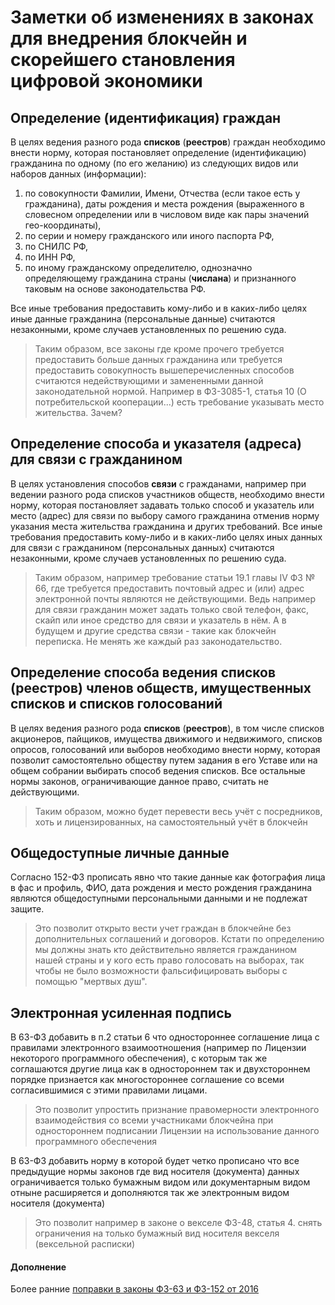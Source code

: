
# Заметки об изменениях в законах для внедрения блокчейн и скорейшего становления цифровой экономики 
## Определение (идентификация) граждан
В целях ведения разного рода **списков** (**реестров**) граждан необходимо внести норму, которая постановляет определение (идентификацию) гражданина по одному (по его желанию)  из следующих видов или наборов данных (информации):

1. по совокупности Фамилии, Имени, Отчества (если такое есть у гражданина), даты рождения и места рождения (выраженного в словесном определении или в числовом виде как пары значений гео-координаты),
2. по серии и номеру гражданского или иного паспорта РФ,
3. по СНИЛС РФ,
4. по ИНН РФ,
5. по иному гражданскому определителю, однозначно определяющему гражданина страны (**числана**) и признанного таковым на основе законодательства РФ.


Все иные требования предоставить кому-либо и в каких-либо целях иные данные гражданина (персональные данные) считаются незаконными, кроме случаев установленных по решению суда.

> Таким образом, все законы где кроме прочего требуется предоставить больше данных гражданина или требуется предоставить совокупность вышеперечисленных способов считаются недействующими и замененными данной законодательной нормой.
> Например в ФЗ-3085-1, статья 10  (О потребительской кооперации...) есть требование указывать место жительства. Зачем?

## Определение способа и указателя (адреса) для связи с гражданином
В целях установления способов **связи** с гражданами, например при ведении разного рода списков участников обществ, необходимо внести норму, которая постановляет задавать только способ и указатель или место (адрес) для связи по выбору самого гражданина отменив норму указания места жительства гражданина и других требований.
Все иные требования предоставить кому-либо и в каких-либо целях иных данных для связи с гражданином (персональных данных) считаются незаконными, кроме случаев установленных по решению суда.

> Таким образом, например требование статьи 19.1 главы IV ФЗ № 66, где требуется предоставить почтовый адрес и (или) адрес электронной почты являются не действующими. Ведь например для связи гражданин может задать только свой телефон, факс, скайп или иное средство для связи и указатель в нём. А в будущем и другие средства связи - такие как блокчейн переписка. Не менять же каждый раз законодательство.

## Определение способа ведения списков (реестров) членов обществ, имущественных списков и списков голосований
В целях ведения разного рода **списков** (**реестров**), в том числе списков акционеров, пайщиков, имущества движимого и недвижимого, списков опросов, голосований или выборов необходимо внести норму, которая позволит самостоятельно обществу путем задания в его Уставе или на общем собрании выбирать способ ведения списков.
Все остальные нормы законов, ограничивающие данное право, считать не действующими.

> Таким образом, можно будет перевести весь учёт с посредников, хоть и лицензированных, на самостоятельный учёт в блокчейн

## Общедоступные личные данные
Согласно 152-ФЗ прописать явно что такие данные как фотография лица в фас и профиль, ФИО, дата рождения и место рождения гражданина являются общедоступными персональными данными и не подлежат защите.

> Это позволит открыто вести учет граждан в блокчейне без дополнительных соглашений и договоров. Кстати по определению мы должны знать кто действительно является гражданином нашей страны и у кого есть право голосовать на выборах, так чтобы не было возможности фальсифицировать выборы с помощью "мертвых душ".

## Электронная усиленная подпись
В 63-ФЗ добавить в п.2 статьи 6 что одностороннее соглашение лица с правилами электронного взаимоотношения (например по Лицензии некоторого программного обеспечения), с которым так же соглашаются другие лица как в одностороннем так и двухстороннем порядке признается как многостороннее соглашение со всеми согласившимися с этими правилами лицами.

> Это позволит упростить признание правомерности электронного взаимодействия со всеми участниками блокчейна при одностороннем подписании Лицензии на использование данного программного обеспечения

В 63-ФЗ добавить норму в которой будет четко прописано что все предыдущие нормы законов где вид носителя (документа) данных ограничивается только бумажным видом или документарным видом отныне расширяется и дополняются так же электронным видом носителя (документа)

> Это позволит например в законе о векселе ФЗ-48, статья 4. снять ограничения на только бумажный вид носителя векселя (вексельной расписки)

#### Дополнение
Более ранние [поправки в законы ФЗ-63 и ФЗ-152 от 2016](https://github.com/icreator/DUMA-2016-06-02)
